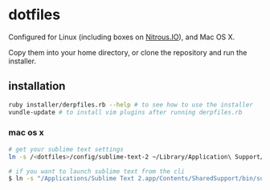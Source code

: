 # dotfiles

Configured for Linux (including boxes on [Nitrous.IO](https://www.nitrous.io/join/Ne4RmyEvhD8)), and Mac OS X.

Copy them into your home directory, or clone the repository and run the installer.

## installation

```bash
ruby installer/derpfiles.rb --help # to see how to use the installer
vundle-update # to install vim plugins after running derpfiles.rb
```
### mac os x

```bash
# get your sublime text settings
ln -s /<dotfiles>/config/sublime-text-2 ~/Library/Application\ Support/Sublime\ Text\ 2

# if you want to launch sublime text from the cli
$ ln -s "/Applications/Sublime Text 2.app/Contents/SharedSupport/bin/subl" ~/bin/subl
```
